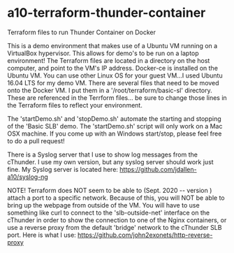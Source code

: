 # a10-terraform-thunder-container
Terraform files to run Thunder Container on Docker

This is a demo environment that makes use of a Ubuntu VM running on a VirtualBox hypervisor. This allows for
demo's to be run on a laptop environment!  The Terraform files are located in a directory on the host computer,
and point to the VM's IP address.  Docker-ce is installed on the Ubuntu VM.  You can use other Linux OS for 
your guest VM...I used Ubuntu 16.04 LTS for my demo VM.  There are several files that need to be moved onto
the Docker VM. I put them in a '/root/terraform/basic-sl' directory. These are referenced in the Terrform files...
be sure to change those lines in the Terraform files to reflect your environment.

The 'startDemo.sh' and 'stopDemo.sh' automate the starting and stopping of the 'Basic SLB' demo. The 'startDemo.sh'
script will only work on a Mac OSX machine. If you come up with an Windows start/stop, please feel free to do
a pull request!

There is a Syslog server that I use to show log messages from the cThunder. I use my own version, but any
syslog server should work just fine. My Syslog server is located here: https://github.com/jdallen-a10/syslog-ng

NOTE!   Terraform does NOT seem to be able to (Sept. 2020 -- version ) attach a port to a specific network.
Because of this, you will NOT be able to bring up the webpage from outside of the VM.  You will have to use
something like curl to connect to the 'slb-outside-net' interface on the cThunder in order to show the
connection to one of the Nginx containers, or use a reverse proxy from the default 'bridge' network to the 
cThunder SLB port. Here is what I use: https://github.com/john2exonets/http-reverse-proxy 
